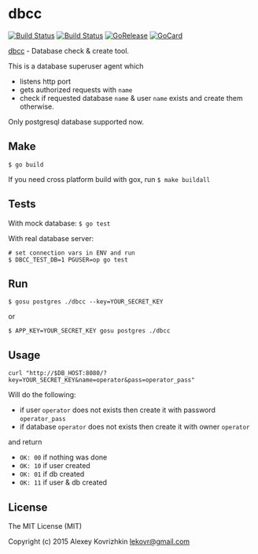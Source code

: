 dbcc
====

[![Build Status][1]][2]
[![Build Status][3]][4]
[![GoRelease][5]][6]
[![GoCard][7]][8]

[1]: https://travis-ci.org/LeKovr/dbcc.svg?branch=master
[2]: https://travis-ci.org/LeKovr/dbcc
[3]: https://drone.io/github.com/LeKovr/dbcc/status.png
[4]: https://drone.io/github.com/LeKovr/dbcc/latest
[5]: https://dn-gorelease.qbox.me/gorelease-download-blue.svg
[6]: http://gorelease.herokuapp.com/LeKovr/dbcc/master
[7]: https://goreportcard.com/badge/LeKovr/dbcc
[8]: https://goreportcard.com/report/github.com/LeKovr/dbcc

[dbcc](https://github.com/LeKovr/dbcc) - Database check & create tool.

This is a database superuser agent which 

* listens http port
* gets authorized requests with `name`
* check if requested database `name` & user `name` exists and create them otherwise.

Only postgresql database supported now.

Make
----

`$ go build`

If you need cross platform build with gox, run
`$ make buildall`

Tests
-----

With mock database:
`$ go test`

With real database server:
```
# set connection vars in ENV and run
$ DBCC_TEST_DB=1 PGUSER=op go test
```

Run
---

`$ gosu postgres ./dbcc --key=YOUR_SECRET_KEY`

or

`$ APP_KEY=YOUR_SECRET_KEY gosu postgres ./dbcc`

Usage
-----

`curl "http://$DB_HOST:8080/?key=YOUR_SECRET_KEY&name=operator&pass=operator_pass"`

Will do the following:

* if user `operator` does not exists then create it with password `operator_pass`
* if database `operator` does not exists then create it with owner `operator`

and return

* `OK: 00` if nothing was done
* `OK: 10` if user created
* `OK: 01` if db created
* `OK: 11` if user & db created

License
-------

The MIT License (MIT)

Copyright (c) 2015 Alexey Kovrizhkin lekovr@gmail.com


